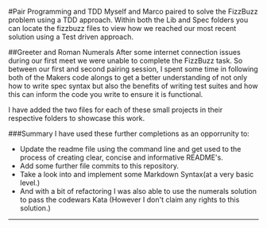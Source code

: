 #Pair Programming and TDD
Myself and Marco paired to solve the FizzBuzz problem using a TDD approach.
Within both the Lib and Spec folders you can locate the fizzbuzz files to view 
how we reached our most recent solution using a Test driven approach.

##Greeter and Roman Numerals
After some internet connection issues during our first meet we were unable to 
complete the FizzBuzz task. So between our first and second pairing session, I 
spent some time in following both of the Makers code alongs to get a better 
understanding of not only how to write spec syntax but also the benefits of 
writing test suites and how this can inform the code you write to ensure it is 
functional. 

I have added the two files for each of these small projects in their respective 
folders to showcase this work.

###Summary
I have used these further completions as an opporrunity to:
* Update the readme file using the command line and get used to the process of 
  creating clear, concise and informative README's.
* Add some further file commits to this repository. 
* Take a look into and implement some Markdown Syntax(at a very basic level.)
* And with a bit of refactoring I was also able to use the numerals solution to 
  pass the codewars Kata (However I don't claim any rights to this solution.)

- - - 


